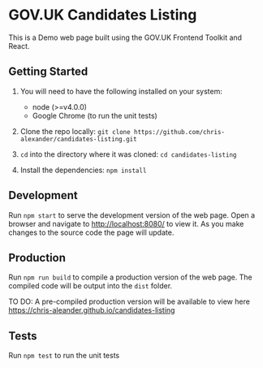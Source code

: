 # GOV.UK Candidates Listing

This is a Demo web page built using the GOV.UK Frontend Toolkit and React.

## Getting Started

1. You will need to have the following installed on your system:
    + node (>=v4.0.0)
    + Google Chrome (to run the unit tests)

2. Clone the repo locally: `git clone https://github.com/chris-alexander/candidates-listing.git`

3. `cd` into the directory where it was cloned: `cd candidates-listing`

4. Install the dependencies: `npm install`

## Development

Run `npm start` to serve the development version of the web page.
Open a browser and navigate to <http://localhost:8080/> to view it.
As you make changes to the source code the page will update.

## Production

Run `npm run build` to compile a production version of the web page. The compiled code will be output into the `dist` folder.

TO DO: A pre-compiled production version will be available to view here <https://chris-aleander.github.io/candidates-listing>

## Tests

Run `npm test` to run the unit tests 

